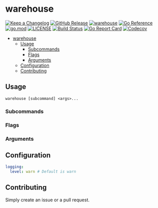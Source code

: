 # warehouse

[![Keep a Changelog](https://img.shields.io/badge/changelog-Keep%20a%20Changelog-%23E05735)](CHANGELOG.md)
[![GitHub Release](https://img.shields.io/github/v/release/asphaltbuffet/warehouse)](https://github.com/asphaltbuffet/warehouse/releases)
[![warehouse](https://snapcraft.io/warehouse/badge.svg)](https://snapcraft.io/warehouse)
[![Go Reference](https://pkg.go.dev/badge/github.com/asphaltbuffet/warehouse.svg)](https://pkg.go.dev/github.com/asphaltbuffet/warehouse)
[![go.mod](https://img.shields.io/github/go-mod/go-version/asphaltbuffet/warehouse)](go.mod)
[![LICENSE](https://img.shields.io/github/license/asphaltbuffet/warehouse)](LICENSE)
[![Build Status](https://img.shields.io/github/workflow/status/asphaltbuffet/warehouse/build)](https://github.com/asphaltbuffet/warehouse/actions?query=workflow%3Abuild+branch%3Amain)
[![Go Report Card](https://goreportcard.com/badge/github.com/asphaltbuffet/warehouse)](https://goreportcard.com/report/github.com/asphaltbuffet/warehouse)
[![Codecov](https://codecov.io/gh/asphaltbuffet/warehouse/branch/main/graph/badge.svg)](https://codecov.io/gh/asphaltbuffet/warehouse)

- [warehouse](#warehouse)
  - [Usage](#usage)
    - [Subcommands](#subcommands)
    - [Flags](#flags)
    - [Arguments](#arguments)
  - [Configuration](#configuration) 
  - [Contributing](#contributing)

## Usage
```shell
warehouse [subcommand] <args>...
```

### Subcommands

### Flags

### Arguments

## Configuration

```yaml
logging:
  level: warn # Default is warn
```

## Contributing

Simply create an issue or a pull request.
